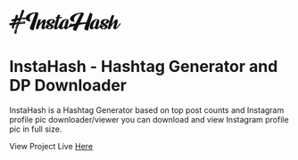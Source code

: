 ![InstaHash Logo](/src/icons/instahash.png)

# InstaHash - Hashtag Generator and DP Downloader

InstaHash is a Hashtag Generator based on top post counts and Instagram profile pic downloader/viewer you can download and view Instagram profile pic in full size.

View Project Live [Here](https://instahash.damnitrahul.com/)
